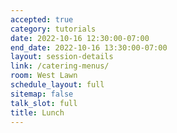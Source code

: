 ```yaml
---
accepted: true
category: tutorials
date: 2022-10-16 12:30:00-07:00
end_date: 2022-10-16 13:30:00-07:00
layout: session-details
link: /catering-menus/
room: West Lawn
schedule_layout: full
sitemap: false
talk_slot: full
title: Lunch
---
```

